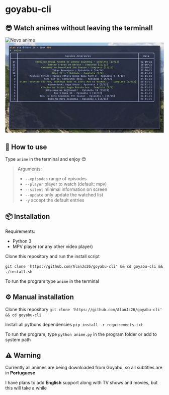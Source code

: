# goyabu-cli

<!--## assista animes diretamente do terminal-->
## 😎 Watch animes without leaving the terminal!

![Novo anime](./img/record1.gif)
![Retomando uma sessão anterior](./img/record2.gif)

<!--digite `anime` e siga as instruções para utilizar.-->
## 🚀 How to use

Type `anime` in the terminal and enjoy 😊

<!--Parametros:-->
<!-- -  `--episodes` episódio ou intervalo de episódios-->
<!-- -  `--player` player a ser utilizado-->
<!-- -  `--silent` mostrar pouca informação na tela-->
<!-- -  `--update` atualizar os episódios salvos-->
<!-- -  `-y` aceite todas as opções padrões-->
> Arguments:
>
> -  `--episodes` range of episodes
> -  `--player` player to watch (default: mpv)
> -  `--silent` minimal information on screen
> -  `--update` only update the watched list
> -  `-y` accept the default entries

<!--## ⚙ Instalação-->
## 📦 Installation

Requirements:
- Python 3
- MPV player (or any other video player)

<!--Clone este repositório e, na pasta do programa, execute o comando `bash install.sh`-->

Clone this repository and run the install script

`git clone 'https://github.com/AlanJs26/goyabu-cli' && cd goyabu-cli && ./install.sh`

<!--Com isso digitando `anime` no terminal, o programa deve funcionar-->

To run the program type `anime` in the terminal

<!--## Instalação manual-->
## ⚙ Manual installation

Clone this repository `git clone 'https://github.com/AlanJs26/goyabu-cli' && cd goyabu-cli` 

Install all pythons dependencies `pip install -r requirements.txt`

<!--Assim o programa pode ser executado com `python anime.py` -->
To run the program, type `python anime.py` in the program folder or add to system path

## ⚠️ Warning

Currently all animes are being downloaded from Goyabu, so all subtitles are in **Portuguese**  

I have plans to add **English** support along with TV shows and movies, but this will take a while  





